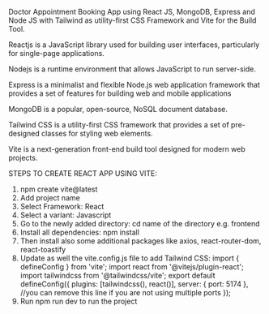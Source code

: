 Doctor Appointment Booking App using React JS, MongoDB, Express and Node JS with Tailwind as utility-first CSS Framework and Vite for the Build Tool.

Reactjs is a JavaScript library used for building user interfaces, particularly for single-page applications.

Nodejs is a runtime environment that allows JavaScript to run server-side.

Express is a minimalist and flexible Node.js web application framework that provides a set of features for building web and mobile applications

MongoDB is a popular, open-source, NoSQL document database.

Tailwind CSS is a utility-first CSS framework that provides a set of pre-designed classes for styling web elements.

Vite is a next-generation front-end build tool designed for modern web projects.

STEPS TO CREATE REACT APP USING VITE:

1. npm create vite@latest
2. Add project name
3. Select Framework: React
4. Select a variant: Javascript
5. Go to the newly added directory: cd name of the directory e.g. frontend
6. Install all dependencies: npm install
7. Then install also some additional packages like axios, react-router-dom, react-toastify
8. Update as well the vite.config.js file to add Tailwind CSS:
   import { defineConfig } from 'vite';
   import react from '@vitejs/plugin-react';
   import tailwindcss from '@tailwindcss/vite';
   export default defineConfig({
   plugins: [tailwindcss(), react()],
   server: { port: 5174 }, //you can remove this line if you are not using multiple ports
   });
9. Run npm run dev to run the project
